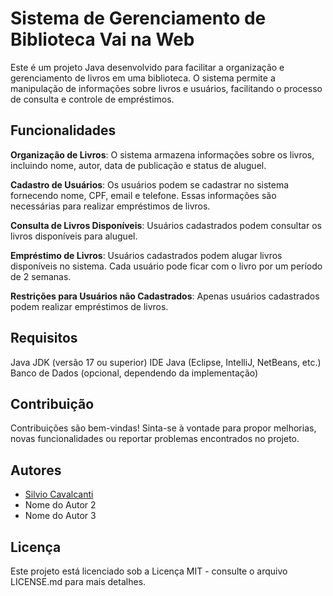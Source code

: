 # Sistema de Gerenciamento de Biblioteca Vai na Web

Este é um projeto Java desenvolvido para facilitar a organização e gerenciamento de livros em uma biblioteca. O sistema permite a manipulação de informações sobre livros e usuários, facilitando o processo de consulta e controle de empréstimos.

## Funcionalidades
**Organização de Livros**: O sistema armazena informações sobre os livros, incluindo nome, autor, data de publicação e status de aluguel.

**Cadastro de Usuários**: Os usuários podem se cadastrar no sistema fornecendo nome, CPF, email e telefone. Essas informações são necessárias para realizar empréstimos de livros.

**Consulta de Livros Disponíveis**: Usuários cadastrados podem consultar os livros disponíveis para aluguel.

**Empréstimo de Livros**: Usuários cadastrados podem alugar livros disponíveis no sistema. Cada usuário pode ficar com o livro por um período de 2 semanas.

**Restrições para Usuários não Cadastrados**: Apenas usuários cadastrados podem realizar empréstimos de livros.

## Requisitos

Java JDK (versão 17 ou superior)
IDE Java (Eclipse, IntelliJ, NetBeans, etc.)
Banco de Dados (opcional, dependendo da implementação)

## Contribuição
Contribuições são bem-vindas! Sinta-se à vontade para propor melhorias, novas funcionalidades ou reportar problemas encontrados no projeto.

## Autores
- [Silvio Cavalcanti](https://github.com/SilvioCavalcantiBonfim)
- Nome do Autor 2
- Nome do Autor 3

## Licença
Este projeto está licenciado sob a Licença MIT - consulte o arquivo LICENSE.md para mais detalhes.